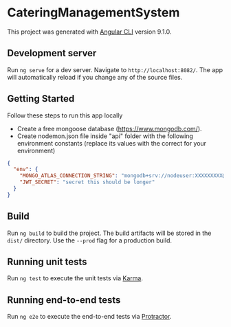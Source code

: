# CateringManagementSystem

This project was generated with [Angular CLI](https://github.com/angular/angular-cli) version 9.1.0.

## Development server

Run `ng serve` for a dev server. Navigate to `http://localhost:8082/`. The app will automatically reload if you change any of the source files.

## Getting Started

Follow these steps to run this app locally

- Create a free mongoose database (https://www.mongodb.com/).
- Create nodemon.json file inside "api" folder with the following environment constants (replace its values with the correct for your environment)

```json
{
  "env": {
    "MONGO_ATLAS_CONNECTION_STRING": "mongodb+srv://nodeuser:XXXXXXXXX@xxxxxx.mongodb.net/xxxxxxx?w=majority",
    "JWT_SECRET": "secret this should be longer"
  }
}
```

## Build

Run `ng build` to build the project. The build artifacts will be stored in the `dist/` directory. Use the `--prod` flag for a production build.

## Running unit tests

Run `ng test` to execute the unit tests via [Karma](https://karma-runner.github.io).

## Running end-to-end tests

Run `ng e2e` to execute the end-to-end tests via [Protractor](http://www.protractortest.org/).
